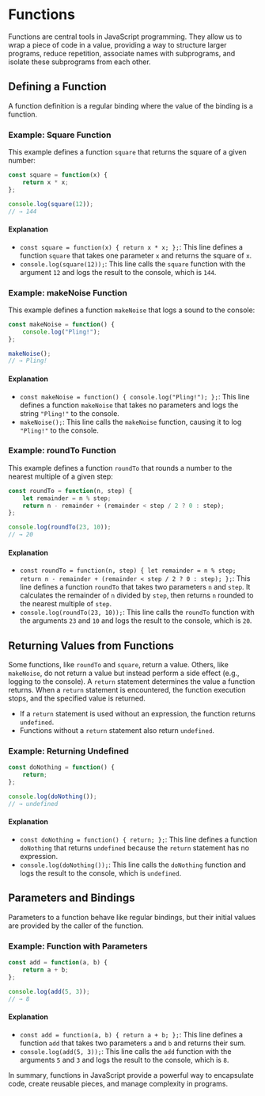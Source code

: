 # Functions
Functions are central tools in JavaScript programming. They allow us to wrap a piece of code in a value, providing a way to structure larger programs, reduce repetition, associate names with subprograms, and isolate these subprograms from each other.

## Defining a Function

A function definition is a regular binding where the value of the binding is a function. 

### Example: Square Function

This example defines a function `square` that returns the square of a given number:

```javascript
const square = function(x) {
    return x * x;
};

console.log(square(12));
// → 144
```

#### Explanation

- `const square = function(x) { return x * x; };`: This line defines a function `square` that takes one parameter `x` and returns the square of `x`.
- `console.log(square(12));`: This line calls the `square` function with the argument `12` and logs the result to the console, which is `144`.

### Example: makeNoise Function

This example defines a function `makeNoise` that logs a sound to the console:

```javascript
const makeNoise = function() {
    console.log("Pling!");
};

makeNoise();
// → Pling!
```

#### Explanation

- `const makeNoise = function() { console.log("Pling!"); };`: This line defines a function `makeNoise` that takes no parameters and logs the string `"Pling!"` to the console.
- `makeNoise();`: This line calls the `makeNoise` function, causing it to log `"Pling!"` to the console.

### Example: roundTo Function

This example defines a function `roundTo` that rounds a number to the nearest multiple of a given step:

```javascript
const roundTo = function(n, step) {
    let remainder = n % step;
    return n - remainder + (remainder < step / 2 ? 0 : step);
};

console.log(roundTo(23, 10));
// → 20
```

#### Explanation

- `const roundTo = function(n, step) { let remainder = n % step; return n - remainder + (remainder < step / 2 ? 0 : step); };`: This line defines a function `roundTo` that takes two parameters `n` and `step`. It calculates the remainder of `n` divided by `step`, then returns `n` rounded to the nearest multiple of `step`.
- `console.log(roundTo(23, 10));`: This line calls the `roundTo` function with the arguments `23` and `10` and logs the result to the console, which is `20`.

## Returning Values from Functions

Some functions, like `roundTo` and `square`, return a value. Others, like `makeNoise`, do not return a value but instead perform a side effect (e.g., logging to the console). A `return` statement determines the value a function returns. When a `return` statement is encountered, the function execution stops, and the specified value is returned.

- If a `return` statement is used without an expression, the function returns `undefined`.
- Functions without a `return` statement also return `undefined`.

### Example: Returning Undefined

```javascript
const doNothing = function() {
    return;
};

console.log(doNothing());
// → undefined
```

#### Explanation

- `const doNothing = function() { return; };`: This line defines a function `doNothing` that returns `undefined` because the `return` statement has no expression.
- `console.log(doNothing());`: This line calls the `doNothing` function and logs the result to the console, which is `undefined`.

## Parameters and Bindings

Parameters to a function behave like regular bindings, but their initial values are provided by the caller of the function.

### Example: Function with Parameters

```javascript
const add = function(a, b) {
    return a + b;
};

console.log(add(5, 3));
// → 8
```

#### Explanation

- `const add = function(a, b) { return a + b; };`: This line defines a function `add` that takes two parameters `a` and `b` and returns their sum.
- `console.log(add(5, 3));`: This line calls the `add` function with the arguments `5` and `3` and logs the result to the console, which is `8`.

In summary, functions in JavaScript provide a powerful way to encapsulate code, create reusable pieces, and manage complexity in programs.